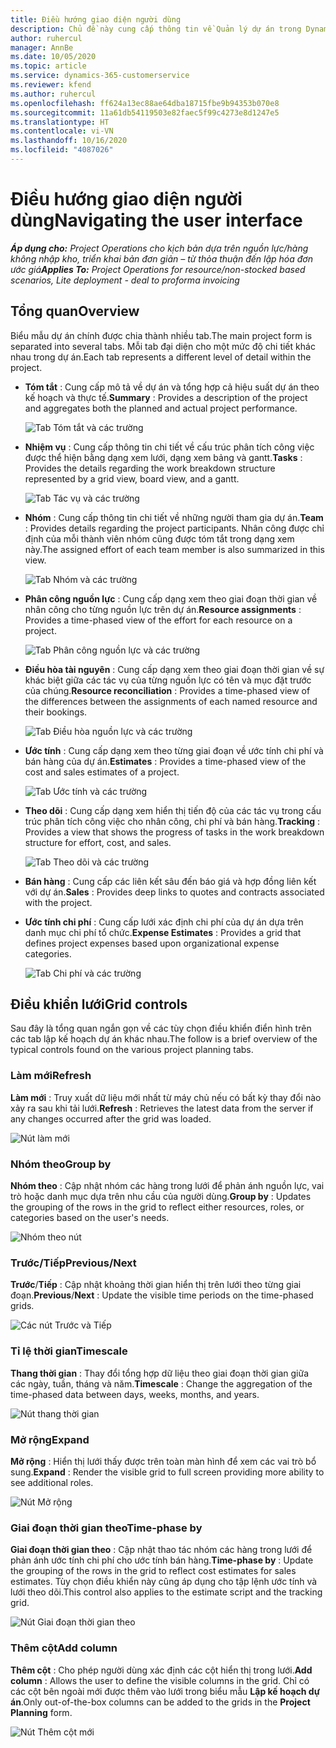 ```yaml
---
title: Điều hướng giao diện người dùng
description: Chủ đề này cung cấp thông tin về Quản lý dự án trong Dynamics 365 Project Operations.
author: ruhercul
manager: AnnBe
ms.date: 10/05/2020
ms.topic: article
ms.service: dynamics-365-customerservice
ms.reviewer: kfend
ms.author: ruhercul
ms.openlocfilehash: ff624a13ec88ae64dba18715fbe9b94353b070e8
ms.sourcegitcommit: 11a61db54119503e82faec5f99c4273e8d1247e5
ms.translationtype: HT
ms.contentlocale: vi-VN
ms.lasthandoff: 10/16/2020
ms.locfileid: "4087026"
---
```

# <a name="navigating-the-user-interface"></a><span data-ttu-id="9ec04-103">Điều hướng giao diện người dùng</span><span class="sxs-lookup"><span data-stu-id="9ec04-103">Navigating the user interface</span></span>

<span data-ttu-id="9ec04-104">_**Áp dụng cho:** Project Operations cho kịch bản dựa trên nguồn lực/hàng không nhập kho, triển khai bản đơn giản – từ thỏa thuận đến lập hóa đơn ước giá_</span><span class="sxs-lookup"><span data-stu-id="9ec04-104">_**Applies To:** Project Operations for resource/non-stocked based scenarios, Lite deployment - deal to proforma invoicing_</span></span>

## <a name="overview"></a><span data-ttu-id="9ec04-105">Tổng quan</span><span class="sxs-lookup"><span data-stu-id="9ec04-105">Overview</span></span>

<span data-ttu-id="9ec04-106">Biểu mẫu dự án chính được chia thành nhiều tab.</span><span class="sxs-lookup"><span data-stu-id="9ec04-106">The main project form is separated into several tabs.</span></span> <span data-ttu-id="9ec04-107">Mỗi tab đại diện cho một mức độ chi tiết khác nhau trong dự án.</span><span class="sxs-lookup"><span data-stu-id="9ec04-107">Each tab represents a different level of detail within the project.</span></span>

- <span data-ttu-id="9ec04-108">**Tóm tắt** : Cung cấp mô tả về dự án và tổng hợp cả hiệu suất dự án theo kế hoạch và thực tế.</span><span class="sxs-lookup"><span data-stu-id="9ec04-108">**Summary** : Provides a description of the project and aggregates both the planned and actual project performance.</span></span>

    ![Tab Tóm tắt và các trường](media/navigation7.png)

- <span data-ttu-id="9ec04-110">**Nhiệm vụ** : Cung cấp thông tin chi tiết về cấu trúc phân tích công việc được thể hiện bằng dạng xem lưới, dạng xem bảng và gantt.</span><span class="sxs-lookup"><span data-stu-id="9ec04-110">**Tasks** : Provides the details regarding the work breakdown structure represented by a grid view, board view, and a gantt.</span></span>

    ![Tab Tác vụ và các trường](media/navigation8.png)

- <span data-ttu-id="9ec04-112">**Nhóm** : Cung cấp thông tin chi tiết về những người tham gia dự án.</span><span class="sxs-lookup"><span data-stu-id="9ec04-112">**Team** : Provides details regarding the project participants.</span></span> <span data-ttu-id="9ec04-113">Nhân công được chỉ định của mỗi thành viên nhóm cũng được tóm tắt trong dạng xem này.</span><span class="sxs-lookup"><span data-stu-id="9ec04-113">The assigned effort of each team member is also summarized in this view.</span></span>

    ![Tab Nhóm và các trường](media/navigation9.png)

- <span data-ttu-id="9ec04-115">**Phân công nguồn lực** : Cung cấp dạng xem theo giai đoạn thời gian về nhân công cho từng nguồn lực trên dự án.</span><span class="sxs-lookup"><span data-stu-id="9ec04-115">**Resource assignments** : Provides a time-phased view of the effort for each resource on a project.</span></span>

    ![Tab Phân công nguồn lực và các trường](media/navigation10.png)

- <span data-ttu-id="9ec04-117">**Điều hòa tài nguyên** : Cung cấp dạng xem theo giai đoạn thời gian về sự khác biệt giữa các tác vụ của từng nguồn lực có tên và mục đặt trước của chúng.</span><span class="sxs-lookup"><span data-stu-id="9ec04-117">**Resource reconciliation** : Provides a time-phased view of the differences between the assignments of each named resource and their bookings.</span></span>

    ![Tab Điều hòa nguồn lực và các trường](media/navigation11.png)

- <span data-ttu-id="9ec04-119">**Ước tính** : Cung cấp dạng xem theo từng giai đoạn về ước tính chi phí và bán hàng của dự án.</span><span class="sxs-lookup"><span data-stu-id="9ec04-119">**Estimates** : Provides a time-phased view of the cost and sales estimates of a project.</span></span>

    ![Tab Ước tính và các trường](media/navigation12.png)

- <span data-ttu-id="9ec04-121">**Theo dõi** : Cung cấp dạng xem hiển thị tiến độ của các tác vụ trong cấu trúc phân tích công việc cho nhân công, chi phí và bán hàng.</span><span class="sxs-lookup"><span data-stu-id="9ec04-121">**Tracking** : Provides a view that shows the progress of tasks in the work breakdown structure for effort, cost, and sales.</span></span>

    ![Tab Theo dõi và các trường](media/navigation13.png)

- <span data-ttu-id="9ec04-123">**Bán hàng** : Cung cấp các liên kết sâu đến báo giá và hợp đồng liên kết với dự án.</span><span class="sxs-lookup"><span data-stu-id="9ec04-123">**Sales** : Provides deep links to quotes and contracts associated with the project.</span></span>

- <span data-ttu-id="9ec04-124">**Ước tính chi phí** : Cung cấp lưới xác định chi phí của dự án dựa trên danh mục chi phí tổ chức.</span><span class="sxs-lookup"><span data-stu-id="9ec04-124">**Expense Estimates** : Provides a grid that defines project expenses based upon organizational expense categories.</span></span>

    ![Tab Chi phí và các trường](media/navigation14.png)

## <a name="grid-controls"></a><span data-ttu-id="9ec04-126">Điều khiển lưới</span><span class="sxs-lookup"><span data-stu-id="9ec04-126">Grid controls</span></span>

<span data-ttu-id="9ec04-127">Sau đây là tổng quan ngắn gọn về các tùy chọn điều khiển điển hình trên các tab lập kế hoạch dự án khác nhau.</span><span class="sxs-lookup"><span data-stu-id="9ec04-127">The follow is a brief overview of the typical controls found on the various project planning tabs.</span></span>

### <a name="refresh"></a><span data-ttu-id="9ec04-128">Làm mới</span><span class="sxs-lookup"><span data-stu-id="9ec04-128">Refresh</span></span>

<span data-ttu-id="9ec04-129">**Làm mới** : Truy xuất dữ liệu mới nhất từ máy chủ nếu có bất kỳ thay đổi nào xảy ra sau khi tải lưới.</span><span class="sxs-lookup"><span data-stu-id="9ec04-129">**Refresh** : Retrieves the latest data from the server if any changes occurred after the grid was loaded.</span></span>

![Nút làm mới](media/navigation7.png)

### <a name="group-by"></a><span data-ttu-id="9ec04-131">Nhóm theo</span><span class="sxs-lookup"><span data-stu-id="9ec04-131">Group by</span></span>

<span data-ttu-id="9ec04-132">**Nhóm theo** : Cập nhật nhóm các hàng trong lưới để phản ánh nguồn lực, vai trò hoặc danh mục dựa trên nhu cầu của người dùng.</span><span class="sxs-lookup"><span data-stu-id="9ec04-132">**Group by** : Updates the grouping of the rows in the grid to reflect either resources, roles, or categories based on the user's needs.</span></span>

![Nhóm theo nút](media/navigation6.png)

### <a name="previousnext"></a><span data-ttu-id="9ec04-134">Trước/Tiếp</span><span class="sxs-lookup"><span data-stu-id="9ec04-134">Previous/Next</span></span>

<span data-ttu-id="9ec04-135">**Trước**/**Tiếp** : Cập nhật khoảng thời gian hiển thị trên lưới theo từng giai đoạn.</span><span class="sxs-lookup"><span data-stu-id="9ec04-135">**Previous**/**Next** : Update the visible time periods on the time-phased grids.</span></span>

![Các nút Trước và Tiếp](media/navigation2.png)

### <a name="timescale"></a><span data-ttu-id="9ec04-137">Tỉ lệ thời gian</span><span class="sxs-lookup"><span data-stu-id="9ec04-137">Timescale</span></span>

<span data-ttu-id="9ec04-138">**Thang thời gian** : Thay đổi tổng hợp dữ liệu theo giai đoạn thời gian giữa các ngày, tuần, tháng và năm.</span><span class="sxs-lookup"><span data-stu-id="9ec04-138">**Timescale** : Change the aggregation of the time-phased data between days, weeks, months, and years.</span></span>

![Nút thang thời gian](media/navigation3.png)

### <a name="expand"></a><span data-ttu-id="9ec04-140">Mở rộng</span><span class="sxs-lookup"><span data-stu-id="9ec04-140">Expand</span></span>

<span data-ttu-id="9ec04-141">**Mở rộng** : Hiển thị lưới thấy được trên toàn màn hình để xem các vai trò bổ sung.</span><span class="sxs-lookup"><span data-stu-id="9ec04-141">**Expand** : Render the visible grid to full screen providing more ability to see additional roles.</span></span>

![Nút Mở rộng](media/navigation4.png)

### <a name="time-phase-by"></a><span data-ttu-id="9ec04-143">Giai đoạn thời gian theo</span><span class="sxs-lookup"><span data-stu-id="9ec04-143">Time-phase by</span></span>

<span data-ttu-id="9ec04-144">**Giai đoạn thời gian theo** : Cập nhật thao tác nhóm các hàng trong lưới để phản ánh ước tính chi phí cho ước tính bán hàng.</span><span class="sxs-lookup"><span data-stu-id="9ec04-144">**Time-phase by** : Update the grouping of the rows in the grid to reflect cost estimates for sales estimates.</span></span> <span data-ttu-id="9ec04-145">Tùy chọn điều khiển này cũng áp dụng cho tập lệnh ước tính và lưới theo dõi.</span><span class="sxs-lookup"><span data-stu-id="9ec04-145">This control also applies to the estimate script and the tracking grid.</span></span>

![Nút Giai đoạn thời gian theo](media/navigation0.png)

### <a name="add-column"></a><span data-ttu-id="9ec04-147">Thêm cột</span><span class="sxs-lookup"><span data-stu-id="9ec04-147">Add column</span></span>

<span data-ttu-id="9ec04-148">**Thêm cột** : Cho phép người dùng xác định các cột hiển thị trong lưới.</span><span class="sxs-lookup"><span data-stu-id="9ec04-148">**Add column** : Allows the user to define the visible columns in the grid.</span></span> <span data-ttu-id="9ec04-149">Chỉ có các cột bên ngoài mới được thêm vào lưới trong biểu mẫu **Lập kế hoạch dự án**.</span><span class="sxs-lookup"><span data-stu-id="9ec04-149">Only out-of-the-box columns can be added to the grids in the **Project Planning** form.</span></span>

![Nút Thêm cột mới](media/navigation5.png)
